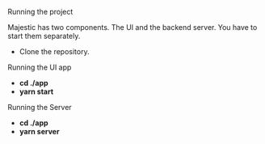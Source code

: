 Running the project

Majestic has two components. The UI and the backend server. You have to start them separately.

* Clone the repository.

Running the UI app

* **cd ./app**
* **yarn start**

Running the Server

* **cd ./app**
* **yarn server**
